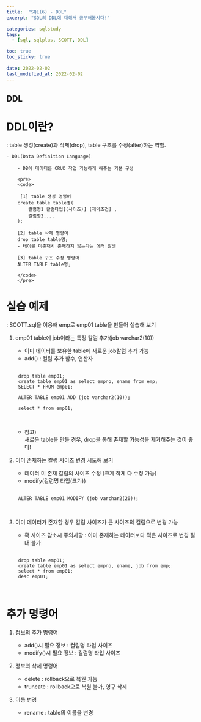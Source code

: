 ```yaml
---
title:  "SQL(6) - DDL"
excerpt: "SQL의 DDL에 대해서 공부해봅시다!"

categories: sqlstudy
tags:
  - [sql, sqlplus, SCOTT, DDL]

toc: true
toc_sticky: true
 
date: 2022-02-02
last_modified_at: 2022-02-02
---
```


## DDL
  
# DDL이란?
  
 : table 생성(create)과 삭제(drop), table 구조를 수정(alter)하는 역할.
  
    - DDL(Data Definition Language)

        - DB에 데이터를 CRUD 작업 가능하게 해주는 기본 구성

        <pre>
        <code>

         [1] table 생성 명령어
        create table table명(
		    칼럼명1 칼럼타입[(사이즈)] [제약조건] ,
		    칼럼명2....
        ); 

        [2] table 삭제 명령어
	    drop table table명;
	    - 테이블 미존재시 존재하지 않는다는 에러 발생

        [3] table 구조 수정 명령어
	    ALTER TABLE table명;

        </code>
        </pre>


# 실습 예제
  
 : SCOTT.sql을 이용해 emp로 emp01 table을 만들어 실습해 보기

1. emp01 table에 job이라는 특정 칼럼 추가(job varchar2(10))
    - 이미 데이터를 보유한 table에 새로운 job칼럼 추가 가능 
    - add() : 컬럼 추가 함수, 연산자
  
    <pre>
    <code>
	drop table emp01;  
	create table emp01 as select empno, ename from emp;  
	SELECT * FROM emp01;  
  
	ALTER TABLE emp01 ADD (job varchar2(10));  
  
	select * from emp01;  
    </code>
    </pre>
    - 참고)  
	새로운 table을 만들 경우, drop을 통해 존재할 가능성을 제거해주는 것이 좋다!  
  

2. 이미 존재하는 칼럼 사이즈 변경 시도해 보기  
    - 데이터 미 존재 칼럼의 사이즈 수정 (크게 작게 다 수정 가능)  
    - modify(컬럼명 타입(크기))  
  
    <pre>
    <code>
    ALTER TABLE emp01 MODIFY (job varchar2(20));
    </code>
    </pre>

3. 이미 데이터가 존재할 경우 칼럼 사이즈가 큰 사이즈의 컬럼으로 변경 가능  
    - 혹 사이즈 감소시 주의사항 : 이미 존재하는 데이터보다 적은 사이즈로 변경 절대 불가  
    <pre>
    <code>
    drop table emp01;
    create table emp01 as select empno, ename, job from emp;
    select * from emp01;
    desc emp01;
    </code>
    </pre>
 
# 추가 명령어

1. 정보의 추가 명령어  
    - add()시 필요 정보 : 컬럼명 타입 사이즈  
    - modify()시 필요 정보 : 컬럼명 타입 사이즈  
  
2. 정보의 삭제 명령어  
    - delete : rollback으로 복원 가능  
    - truncate : rollback으로 복원 불가, 영구 삭제  
  
3. 이름 변경  
    - rename : table의 이름을 변경  
  
